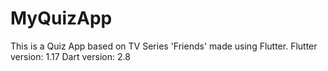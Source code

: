 # MyQuizApp
This is a Quiz App based on TV Series 'Friends' made using Flutter.
Flutter version: 1.17
Dart version: 2.8
